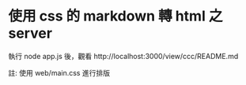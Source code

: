 # 使用 css 的 markdown 轉 html 之 server

執行 node app.js 後，觀看 http://localhost:3000/view/ccc/README.md

註: 使用 web/main.css 進行排版
 